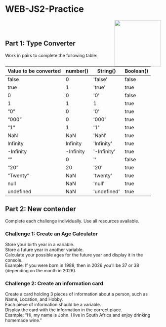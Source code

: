 # WEB-JS2-Practice

<img align="right" width="150" height="150" src="https://media-exp1.licdn.com/dms/image/C4E0BAQF7BYCCZt5epw/company-logo_200_200/0?e=2159024400&v=beta&t=qUAFP9bUgBEEXGVQYpUXW1J_OiP8e0r4rFBpqp8OrxA">


 <br/>
 <br/>


## Part 1: Type Converter

Work in pairs to complete the following table:

| Value to be converted | number() | String() | Boolean() |
|-----------------------|----------|----------|-----------|
| false                 |     0    |  'false' |   false   |
| true                  |     1    |  'true'  |   true    |
| 0                     |     0    |    '0'   |   false   |
| 1                     |     1    |     1    |   true    |
| “0”                   |     0    |    '0'   |   true    |
| “000”                 |     0    |   '000'  |   true    |
| “1”                   |     1    |    '1'   |   true    |
| NaN                   |    NaN   |   'NaN'  |   true    |
| Infinity              |  Infinity|'Infinity'|   true    |
| -Infinity             | -Infinity|'-Infinity'|  true    |
| “”                    |    0     |    ''    |   false   |
| “20”                  |   20     |   '20'   |   true    |
| “Twenty”              |   NaN    | 'twenty' |   true    |
| null                  |   NaN    |  'null'  |   true    |
| undefined             |   NaN    |'undefined'|  true    |


## Part 2:  New contender

Complete each challenge individually. Use all resources available. 

### Challenge 1: Create an Age Calculator

Store your birth year in a variable.<br>
Store a future year in another variable. <br>
Calculate your possible ages for the future year and display it in the console. <br>
Example: If you were born in 1988, then in 2026 you’ll be 37 or 38 (depending on the month in 2026).



### Challenge 2: Create an information card

Create a card holding 3 pieces of information about a person, such as Name, Location, and Hobby.<br>
Each piece of information should be a variable.<br>
Display the card with the information in the correct place.<br>
Example: “Hi, my name is John. I live in South Africa and enjoy drinking homemade wine.”<br>


